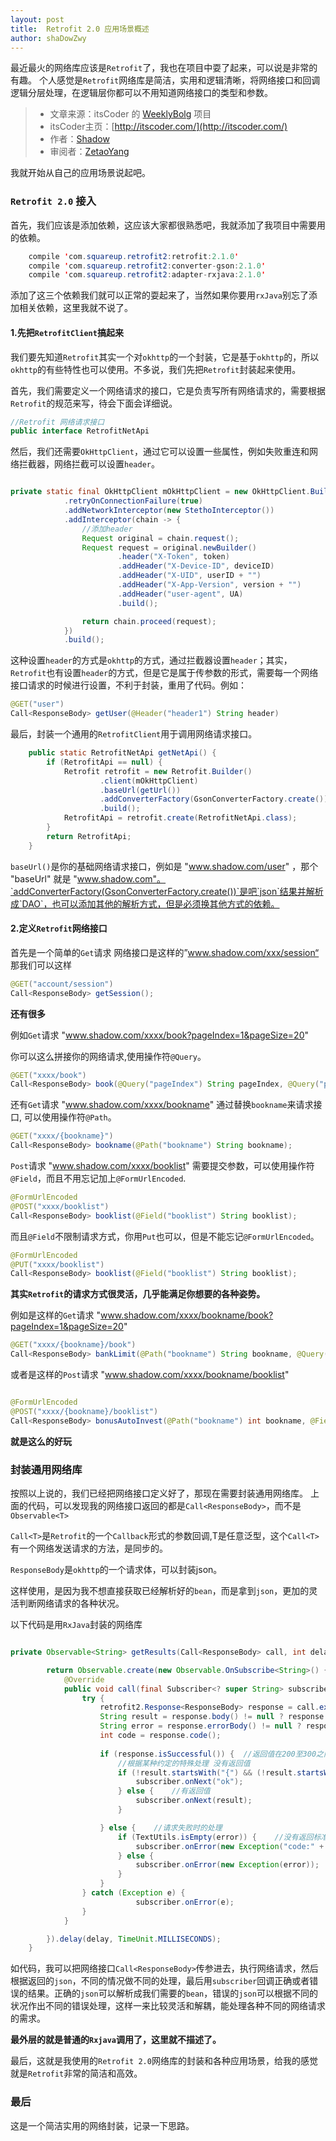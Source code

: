 ```yaml
---
layout: post
title:  Retrofit 2.0 应用场景概述
author: shaDowZwy
---
```


最近最火的网络库应该是`Retrofit`了，我也在项目中耍了起来，可以说是非常的有趣。
个人感觉是`Retrofit`网络库是简洁，实用和逻辑清晰，将网络接口和回调逻辑分层处理，在逻辑层你都可以不用知道网络接口的类型和参数。


>- 文章来源：itsCoder 的 [WeeklyBolg](https://github.com/itsCoder/weeklyblog) 项目
>- itsCoder主页：[http://itscoder.com/](http://itscoder.com/)
>- 作者：[Shadow]( https://github.com/shaDowZwy )
>- 审阅者：[ZetaoYang](https://github.com/ZetaoYang)

我就开始从自己的应用场景说起吧。


### **`Retrofit 2.0` 接入**
首先，我们应该是添加依赖，这应该大家都很熟悉吧，我就添加了我项目中需要用的依赖。

```java
    compile 'com.squareup.retrofit2:retrofit:2.1.0'
    compile 'com.squareup.retrofit2:converter-gson:2.1.0'
    compile 'com.squareup.retrofit2:adapter-rxjava:2.1.0'
```
添加了这三个依赖我们就可以正常的耍起来了，当然如果你要用`rxJava`别忘了添加相关依赖，这里我就不说了。

#### **1.先把`RetrofitClient`搞起来**
我们要先知道`Retrofit`其实一个对`okhttp`的一个封装，它是基于`okhttp`的，所以`okhttp`的有些特性也可以使用。不多说，我们先把`Retrofit`封装起来使用。


首先，我们需要定义一个网络请求的接口，它是负责写所有网络请求的，需要根据`Retrofit`的规范来写，待会下面会详细说。


```java
//Retrofit 网络请求接口
public interface RetrofitNetApi 
```

然后，我们还需要`OkHttpClient`，通过它可以设置一些属性，例如失败重连和网络拦截器，网络拦截可以设置`header`。

```java

private static final OkHttpClient mOkHttpClient = new OkHttpClient.Builder()
            .retryOnConnectionFailure(true)
            .addNetworkInterceptor(new StethoInterceptor())
            .addInterceptor(chain -> {
                //添加header
                Request original = chain.request();
                Request request = original.newBuilder()
                        .header("X-Token", token)
                        .addHeader("X-Device-ID", deviceID)
                        .addHeader("X-UID", userID + "")
                        .addHeader("X-App-Version", version + "")
                        .addHeader("user-agent", UA)
                        .build();

                return chain.proceed(request);
            })
            .build();

```
这种设置`header`的方式是`okhttp`的方式，通过拦截器设置`header`；其实，`Retrofit`也有设置`header`的方式，但是它是属于传参数的形式，需要每一个网络接口请求的时候进行设置，不利于封装，重用了代码。例如：

```java
@GET("user")
Call<ResponseBody> getUser(@Header("header1") String header)
```

最后，封装一个通用的`RetrofitClient`用于调用网络请求接口。

```java
    public static RetrofitNetApi getNetApi() {
        if (RetrofitApi == null) {
            Retrofit retrofit = new Retrofit.Builder()
                    .client(mOkHttpClient)
                    .baseUrl(getUrl())
                    .addConverterFactory(GsonConverterFactory.create())
                    .build();
            RetrofitApi = retrofit.create(RetrofitNetApi.class);
        }
        return RetrofitApi;
    }
```

`baseUrl()`是你的基础网络请求接口，例如是 "www.shadow.com/user" ，那个 "baseUrl" 就是 "www.shadow.com"。`addConverterFactory(GsonConverterFactory.create())`是吧`json`结果并解析成`DAO`，也可以添加其他的解析方式，但是必须换其他方式的依赖。


#### **2.定义`Retrofit`网络接口**

首先是一个简单的`Get`请求
网络接口是这样的”www.shadow.com/xxx/session“
那我们可以这样

```java
@GET("account/session")
Call<ResponseBody> getSession();
```

**还有很多**

例如`Get`请求 "www.shadow.com/xxxx/book?pageIndex=1&pageSize=20"


你可以这么拼接你的网络请求,使用操作符`@Query`。

```java
@GET("xxxx/book")
Call<ResponseBody> book(@Query("pageIndex") String pageIndex, @Query("pageSize") String pageSize);

```


还有`Get`请求 "www.shadow.com/xxxx/bookname" 通过替换`bookname`来请求接口,
可以使用操作符`@Path`。

```java
@GET("xxxx/{bookname}")
Call<ResponseBody> bookname(@Path("bookname") String bookname);
```




`Post`请求 "www.shadow.com/xxxx/booklist" 需要提交参数，可以使用操作符`@Field`，而且不用忘记加上`@FormUrlEncoded`.

```java
@FormUrlEncoded
@POST("xxxx/booklist")
Call<ResponseBody> booklist(@Field("booklist") String booklist);
```

而且`@Field`不限制请求方式，你用`Put`也可以，但是不能忘记`@FormUrlEncoded`。

```java
@FormUrlEncoded
@PUT("xxxx/booklist")
Call<ResponseBody> booklist(@Field("booklist") String booklist);
```

**其实`Retrofit`的请求方式很灵活，几乎能满足你想要的各种姿势。**

例如是这样的`Get`请求 
"www.shadow.com/xxxx/bookname/book?pageIndex=1&pageSize=20"

```java
@GET("xxxx/{bookname}/book")
Call<ResponseBody> bankLimit(@Path("bookname") String bookname, @Query("pageIndex") String pageIndex,@Query("pageSize") String pageSize);
```

或者是这样的`Post`请求
"www.shadow.com/xxxx/bookname/booklist"

```java

@FormUrlEncoded
@POST("xxxx/{bookname}/booklist")
Call<ResponseBody> bonusAutoInvest(@Path("bookname") int bookname, @Field("booklist") boolean booklist);

```

**就是这么的好玩**



### **封装通用网络库**

按照以上说的，我们已经把网络接口定义好了，那现在需要封装通用网络库。
上面的代码，可以发现我的网络接口返回的都是`Call<ResponseBody>`，而不是`Observable<T>`

`Call<T>`是`Retrofit`的一个`Callback`形式的参数回调,T是任意泛型，这个`Call<T>`有一个网络发送请求的方法，是同步的。

`ResponseBody`是`okhttp`的一个请求体，可以封装json。

这样使用，是因为我不想直接获取已经解析好的`bean`，而是拿到`json`，更加的灵活判断网络请求的各种状况。

以下代码是用`RxJava`封装的网络库

```java

private Observable<String> getResults(Call<ResponseBody> call, int delay) {

        return Observable.create(new Observable.OnSubscribe<String>() {
            @Override
            public void call(final Subscriber<? super String> subscriber) {
                try {
                    retrofit2.Response<ResponseBody> response = call.execute();
                    String result = response.body() != null ? response.body().string() : "";
                    String error = response.errorBody() != null ? response.errorBody().string() : "";
                    int code = response.code();
                   
                    if (response.isSuccessful()) {  //返回值在200至300之间表示返回成功
                        //根据某种约定的特殊处理 没有返回值
                        if (!result.startsWith("{") && (!result.startsWith("[")) || code == 204 || result.equals("{}"){ 
                            subscriber.onNext("ok");
                        } else {    //有返回值
                            subscriber.onNext(result);
                        }

                    } else {    //请求失败时的处理
                        if (TextUtils.isEmpty(error)) {    //没有返回标准的报错信息
                            subscriber.onError(new Exception("code:" + code));
                        } else {
                            subscriber.onError(new Exception(error));
                        }
                    }
                } catch (Exception e) {
                            subscriber.onError(e);
                }
            }

        }).delay(delay, TimeUnit.MILLISECONDS);
    }


```

如代码，我可以把网络接口`Call<ResponseBody>`传参进去，执行网络请求，然后根据返回的`json`，不同的情况做不同的处理，最后用`subscriber`回调正确或者错误的结果。正确的`json`可以解析成我们需要的`bean`，错误的`json`可以根据不同的状况作出不同的错误处理，这样一来比较灵活和解耦，能处理各种不同的网络请求的需求。

**最外层的就是普通的`Rxjava`调用了，这里就不描述了。**


最后，这就是我使用的`Retrofit 2.0`网络库的封装和各种应用场景，给我的感觉就是`Retrofit`非常的简洁和高效。





### **最后** 



这是一个简洁实用的网络封装，记录一下思路。

